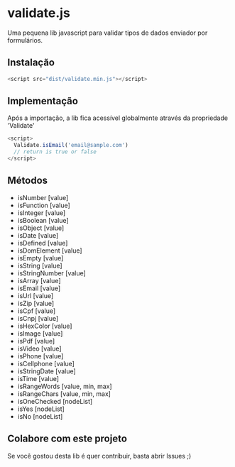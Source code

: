 # validate.js
Uma pequena lib javascript para validar tipos de dados enviador por formulários.

## Instalação

```js
<script src="dist/validate.min.js"></script>
```

## Implementação
Após a importação, a lib fica acessível globalmente através da propriedade 'Validate'

```js
<script>
  Validate.isEmail('email@sample.com')
  // return is true or false
</script>
```

## Métodos
* isNumber [value]
* isFunction [value]
* isInteger [value]
* isBoolean [value]
* isObject [value]
* isDate [value]
* isDefined [value]
* isDomElement [value]
* isEmpty [value]
* isString [value]
* isStringNumber [value]
* isArray [value]
* isEmail [value]
* isUrl [value]
* isZip [value]
* isCpf [value]
* isCnpj [value]
* isHexColor [value]
* isImage [value]
* isPdf [value]
* isVideo [value]
* isPhone [value]
* isCellphone [value]
* isStringDate [value]
* isTime [value]
* isRangeWords [value, min, max]
* isRangeChars [value, min, max]
* isOneChecked [nodeList]
* isYes [nodeList]
* isNo [nodeList]

## Colabore com este projeto
Se você gostou desta lib é quer contríbuir, basta abrir Issues ;)